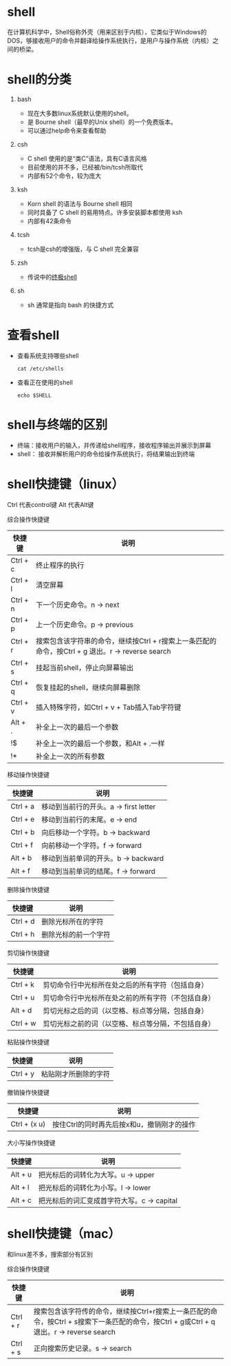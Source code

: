 # shell
在计算机科学中，Shell俗称外壳（用来区别于内核），它类似于Windows的DOS，够接收用户的命令并翻译给操作系统执行，是用户与操作系统（内核）之间的桥梁。


# shell的分类
1. bash
    - 现在大多数linux系统默认使用的shell。
    - 是 Bourne shell（最早的Unix shell）的一个免费版本。
    - 可以通过help命令来查看帮助

2. csh
    - C shell 使用的是“类C”语法，具有C语言风格
    - 目前使用的并不多，已经被/bin/tcsh所取代
    - 内部有52个命令，较为庞大

3. ksh
    - Korn shell 的语法与 Bourne shell 相同
    - 同时具备了 C shell 的易用特点。许多安装脚本都使用 ksh 
    - 内部有42条命令
    
4. tcsh
    - tcsh是csh的增强版，与 C shell 完全兼容
      
5. zsh
    - 传说中的[终极shell](https://zhuanlan.zhihu.com/p/19556676?columnSlug=mactalk)
    
6. sh
    - sh 通常是指向 bash 的快捷方式
    

# 查看shell
- 查看系统支持哪些shell

    `cat /etc/shells`
    
- 查看正在使用的shell

    `echo $SHELL`
    
    
# shell与终端的区别
- 终端：接收用户的输入，并传递给shell程序，接收程序输出并展示到屏幕
- shell： 接收并解析用户的命令给操作系统执行，将结果输出到终端
    
# shell快捷键（linux）
Ctrl 代表control键
Alt 代表Alt键


综合操作快捷键

|快捷键|说明|
|---|---|
|Ctrl + c | 终止程序的执行 |
|Ctrl + l | 清空屏幕 |
|Ctrl + n | 下一个历史命令。n -> next |
|Ctrl + p | 上一个历史命令。p -> previous |
|Ctrl + r | 搜索包含该字符串的命令，继续按Ctrl + r搜索上一条匹配的命令，按Ctrl + g 退出。r -> reverse search |
|Ctrl + s | 挂起当前shell，停止向屏幕输出 |
|Ctrl + q | 恢复挂起的shell，继续向屏幕删除 |
|Ctrl + v | 插入特殊字符，如Ctrl + v + Tab插入Tab字符键 |
|Alt + . | 补全上一次的最后一个参数 |
|!$ | 补全上一次的最后一个参数，和Alt + .一样 |
|!* | 补全上一次的所有参数 |

移动操作快捷键

|快捷键|说明|
|---|---|
|Ctrl + a | 移动到当前行的开头。a -> first letter |
|Ctrl + e | 移动到当前行的末尾。e -> end |
|Ctrl + b | 向后移动一个字符。b -> backward |
|Ctrl + f | 向前移动一个字符。f -> forward |
|Alt + b | 移动到当前单词的开头。b -> backward |
|Alt + f | 移动到当前单词的结尾。f -> forward |


删除操作快捷键

|快捷键|说明|
|---|---|
|Ctrl + d | 删除光标所在的字符 |
|Ctrl + h | 删除光标的前一个字符 |


剪切操作快捷键

|快捷键|说明|
|---|---|
|Ctrl + k | 剪切命令行中光标所在处之后的所有字符（包括自身）|
|Ctrl + u | 剪切命令行中光标所在处之前的所有字符（不包括自身）|
|Alt + d | 剪切光标之后的词（以空格、标点等分隔，包括自身）|
|Ctrl + w | 剪切光标之前的词（以空格、标点等分隔，不包括自身）|


粘贴操作快捷键

|快捷键|说明|
|---|---|
|Ctrl + y | 粘贴刚才所删除的字符 |


撤销操作快捷键

|快捷键|说明|
|---|---|
|Ctrl + (x u) | 按住Ctrl的同时再先后按x和u，撤销刚才的操作 |


大小写操作快捷键

|快捷键|说明|
|---|---|
|Alt + u | 把光标后的词转化为大写。u -> upper |
|Alt + l | 把光标后的词转化为小写。l -> lower |
|Alt + c | 把光标后的词汇变成首字符大写。c -> capital |

 
# shell快捷键（mac）
和linux差不多，搜索部分有区别

综合操作快捷键

|快捷键|说明|
|---|---|
|Ctrl + r | 搜索包含该字符传的命令，继续按Ctrl+r搜索上一条匹配的命令，按Ctrl + s搜索下一条匹配的命令，按Ctrl + g或Ctrl + q退出。r -> reverse search |
|Ctrl + s | 正向搜索历史记录。s -> search |


